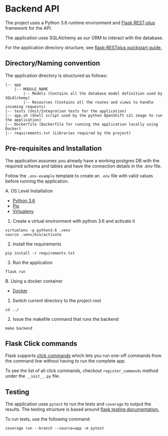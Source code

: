# Backend API

The project uses a Python 3.6 runtime environment and [Flask REST-plus](https://flask-restplus.readthedocs.io/en/stable/) framework for the API.

The application uses SQLAlchemy as our ORM to interact with the database.

For the application directory structure, see [flask-RESTplus quickstart guide.](https://flask-restplus.readthedocs.io/en/stable/quickstart.html)

## Directory/Naming convention

The application directory is structured as follows:

```
|-- app
    |-- MODULE_NAME
        |-- Models (Contains all the database model definition used by SQLAlchemy)
        |-- Resources (Contains all the routes and views to handle incoming requests)
|-- tests (Unit/Integration tests for the application)
|-- app.sh (Shell script used by the python OpenShift s2i image to run the application)
|-- Dockerfile (Dockerfile for running the application locally using Docker)
|-- requirements.txt (Libraries required by the project)
```

## Pre-requisites and Installation

The application assumes you already have a working postgres DB with the required schema and tables and have the connection details in the .env file.

Follow the `.env-example` template to create an `.env` file with valid values before running the application.

A. OS Level Installation
 - [Python 3.6](https://www.python.org/downloads/release/python-360/)
 - [Pip](https://pypi.org/project/pip/)
 - [Virtualenv](https://virtualenv.pypa.io/en/stable/)

1. Create a virtual environment with python 3.6 and activate it
```
virtualenv -p python3.6 .venv
source .venv/bin/activate
```

2. Install the requirements
```
pip install -r requirements.txt
```

3. Run the application
```
flask run
```

B. Using a docker container
 - [Docker](https://www.docker.com/)

1. Switch current directory to the project root
```
cd ../
```

2. Issue the makefile command that runs the backend
```
make backend
```

## Flask Click commands

Flask supports [click commands](http://flask.pocoo.org/docs/1.0/cli/) which lets you run one-off commands from the command line without having to run the complete app.

To see the list of all click commands, checkout `register_commands` method under the `__init__.py` file.

## Testing

The application uses `pytest` to run the tests and `coverage` to output the results. The testing structure is based around [flask testing documentation.](http://flask.pocoo.org/docs/1.0/testing/)

To run tests, use the following command:
```
coverage run --branch --source=app -m pytest
```